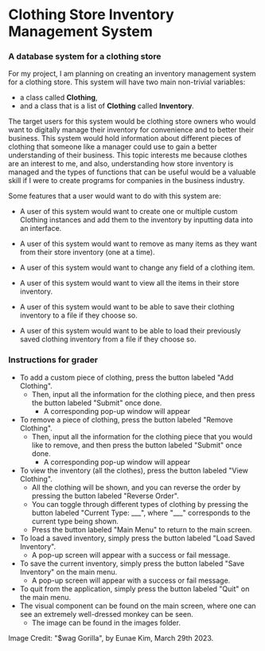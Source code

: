 # Clothing Store Inventory Management System

### A database system for a clothing store

For my project, I am planning on creating an inventory management system for a clothing store. This system will have 
two main non-trivial variables:
- a class called **Clothing**,
- and a class that is a list of **Clothing** called **Inventory**.

The target users for this system would be clothing store owners who would want to digitally manage their 
inventory for convenience and to better their business. This system would hold information about different pieces of 
clothing that someone like a manager could use to gain a better understanding of their business. This topic interests me
because clothes are an interest to me, and also, understanding how store inventory is managed and the types of functions
that can be useful would be a valuable skill if I were to create programs for companies in the business industry.

Some features that a user would want to do with this system are: 
- A user of this system would want to create one or multiple custom Clothing instances and add them to the inventory by inputting data
into an interface.

- A user of this system would want to remove as many items as they want from their store inventory (one at a time).

- A user of this system would want to change any field of a clothing item.

- A user of this system would want to view all the items in their store inventory.

- A user of this system would want to be able to save their clothing inventory to a file if they choose so.

- A user of this system would want to be able to load their previously saved clothing inventory from a file if they choose so.

### Instructions for grader
- To add a custom piece of clothing, press the button labeled "Add Clothing".
  - Then, input all the information for the clothing piece, and then press the button labeled "Submit" once done.
    - A corresponding pop-up window will appear
- To remove a piece of clothing, press the button labeled "Remove Clothing".
  - Then, input all the information for the clothing piece that you would like to remove, and then press the button labeled "Submit" once done.
    - A corresponding pop-up window will appear
- To view the inventory (all the clothes), press the button labeled "View Clothing".
  - All the clothing will be shown, and you can reverse the order by pressing the button labeled "Reverse Order".
  - You can toggle through different types of clothing by pressing the button labeled "Current Type: \_\_\_", where "___" corresponds to the current type being shown.
  - Press the button labeled "Main Menu" to return to the main screen.
- To load a saved inventory, simply press the button labeled "Load Saved Inventory".
  - A pop-up screen will appear with a success or fail message.
- To save the current inventory, simply press the button labeled "Save Inventory" on the main menu.
  - A pop-up screen will appear with a success or fail message.
- To quit from the application, simply press the button labeled "Quit" on the main menu.
- The visual component can be found on the main screen, where one can see an extremely well-dressed monkey can be seen.
  - The image can be found in the images folder.

Image Credit: "$wag Gorilla", by Eunae Kim, March 29th 2023. 